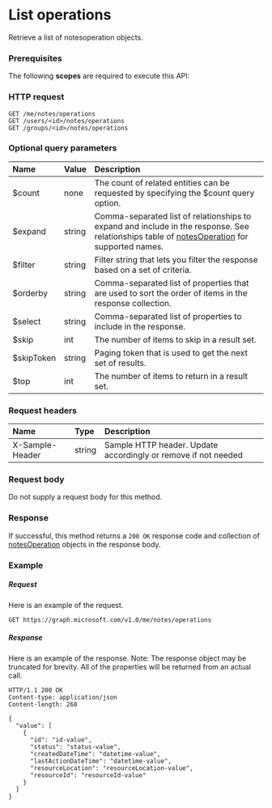 # List operations

Retrieve a list of notesoperation objects.
### Prerequisites
The following **scopes** are required to execute this API: 
### HTTP request
<!-- { "blockType": "ignored" } -->
```http
GET /me/notes/operations
GET /users/<id>/notes/operations
GET /groups/<id>/notes/operations
```
### Optional query parameters
|Name|Value|Description|
|:---------------|:--------|:-------|
|$count|none|The count of related entities can be requested by specifying the $count query option.|
|$expand|string|Comma-separated list of relationships to expand and include in the response. See relationships table of [notesOperation](../resources/notesoperation.md) for supported names. |
|$filter|string|Filter string that lets you filter the response based on a set of criteria.|
|$orderby|string|Comma-separated list of properties that are used to sort the order of items in the response collection.|
|$select|string|Comma-separated list of properties to include in the response.|
|$skip|int|The number of items to skip in a result set.|
|$skipToken|string|Paging token that is used to get the next set of results.|
|$top|int|The number of items to return in a result set.|

### Request headers
| Name       | Type | Description|
|:-----------|:------|:----------|
| X-Sample-Header  | string  | Sample HTTP header. Update accordingly or remove if not needed|

### Request body
Do not supply a request body for this method.
### Response
If successful, this method returns a `200 OK` response code and collection of [notesOperation](../resources/notesoperation.md) objects in the response body.
### Example
##### Request
Here is an example of the request.
<!-- {
  "blockType": "request",
  "name": "get_operations"
}-->
```http
GET https://graph.microsoft.com/v1.0/me/notes/operations
```
##### Response
Here is an example of the response. Note: The response object may be truncated for brevity. All of the properties will be returned from an actual call.
<!-- {
  "blockType": "response",
  "truncated": true,
  "@odata.type": "microsoft.graph.notesoperation",
  "isCollection": true
} -->
```http
HTTP/1.1 200 OK
Content-type: application/json
Content-length: 268

{
  "value": [
    {
      "id": "id-value",
      "status": "status-value",
      "createdDateTime": "datetime-value",
      "lastActionDateTime": "datetime-value",
      "resourceLocation": "resourceLocation-value",
      "resourceId": "resourceId-value"
    }
  ]
}
```

<!-- uuid: 8fcb5dbc-d5aa-4681-8e31-b001d5168d79
2015-10-25 14:57:30 UTC -->
<!-- {
  "type": "#page.annotation",
  "description": "List operations",
  "keywords": "",
  "section": "documentation",
  "tocPath": ""
}-->